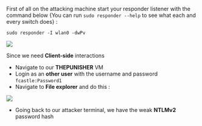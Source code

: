 First of all on the attacking machine start your responder listener with the command below {You can run `sudo responder --help` to see what each and every switch does} :

```shell
sudo responder -I wlan0 -dwPv
```

![](https://i.imgur.com/5W0zCBS.png)

Since we need **Client-side** interactions

- Navigate to our **THEPUNISHER** VM
- Login as an **other user** with the username and password `fcastle:Password1`
- Navigate to **File explorer** and do this :

![](https://i.imgur.com/5rCINLz.png)

- Going back to our attacker terminal, we have the weak **NTLMv2** password hash



